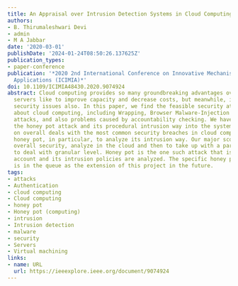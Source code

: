 ```yaml
---
title: An Appraisal over Intrusion Detection Systems in Cloud Computing Security Attacks
authors:
- B. Thirumaleshwari Devi
- admin
- M A Jabbar
date: '2020-03-01'
publishDate: '2024-01-24T08:50:26.137625Z'
publication_types:
- paper-conference
publication: '*2020 2nd International Conference on Innovative Mechanisms for Industry
  Applications (ICIMIA)*'
doi: 10.1109/ICIMIA48430.2020.9074924
abstract: Cloud computing provides so many groundbreaking advantages over native computing
  servers like to improve capacity and decrease costs, but meanwhile, it carries many
  security issues also. In this paper, we find the feasible security attacks made
  about cloud computing, including Wrapping, Browser Malware-Injection and Flooding
  attacks, and also problems caused by accountability checking. We have also analyzed
  the honey pot attack and its procedural intrusion way into the system. This paper
  on overall deals with the most common security breaches in cloud computing and finally
  honey pot, in particular, to analyze its intrusion way. Our major scope is to do
  overall security, analyze in the cloud and then to take up with a particular attack
  to deal with granular level. Honey pot is the one such attack that is taken into
  account and its intrusion policies are analyzed. The specific honey pot algorithm
  is in the queue as the extension of this project in the future.
tags:
- attacks
- Authentication
- cloud computing
- Cloud computing
- honey pot
- Honey pot (computing)
- intrusion
- Intrusion detection
- malware
- security
- Servers
- Virtual machining
links:
- name: URL
  url: https://ieeexplore.ieee.org/document/9074924
---
```

